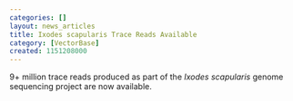 ```yaml
---
categories: []
layout: news_articles
title: Ixodes scapularis Trace Reads Available
category: [VectorBase]
created: 1151208000
---
```

9+ million trace reads produced as part of the <i>Ixodes scapularis</i> genome sequencing project are now available.
